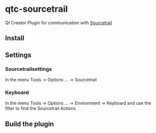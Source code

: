# qtc-sourcetrail

Qt Creator Plugin for communication with [Sourcetrail](https://sourcetrail.com)

## Install

## Settings

### Sourcetrailsettings

In the menu Tools -> Options ... -> Sourcetrail

### Keyboard

In the menu Tools -> Options ... -> Environment -> Keyboard and use the filter to find the Sourcetrail Actions

## Build the plugin 



